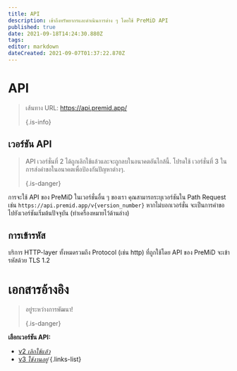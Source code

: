 ```yaml
---
title: API
description: เข้าถึงทรัพยากรและดำเนินการต่าง ๆ โดยใช้ PreMiD API
published: true
date: 2021-09-18T14:24:30.880Z
tags: 
editor: markdown
dateCreated: 2021-09-07T01:37:22.870Z
---
```


# API

> เส้นทาง URL: https://api.premid.app/ 
> 
> {.is-info}

## เวอร์ชัน API
> API เวอร์ชั่นที่ 2 ได้ถูกเลิกใช้แล้วและจะถูกลบในอนาคตอันไกล้นี้. โปรดใช้ เวอร์ชั่นที่ 3 ในการส่งคำขอในอนาคตเพื่อป้องกันปัญหาต่างๆ. 
> 
> {.is-danger}

การจะใช้ API ของ PreMiD ในเวอร์ชั่นอื่น ๆ ของเรา คุณสามารถระบุเวอร์ชันใน Path Request เช่น `https://api.premid.app/v{version_number}` หากไม่บอกเวอร์ชั่น จะเป็นการคำขอไปยังเวอร์ชันเริ่มต้นปัจจุบัน (ทําเครื่องหมายไว้ด้านล่าง)

## การเข้ารหัส

บริการ HTTP-layer ทั้งหมดรวมถึง Protocol (เช่น http) ที่ถูกใช้โดย API ของ PreMiD จะเข้ารหัสด้วย TLS 1.2

# เอกสารอ้างอิง
> อยู่ระหว่างการพัฒนา! 
> 
> {.is-danger}

**เลือกเวอร์ชัน API:**
- [v2 *เลิกใช้แล้ว*](/dev/api/v2)
- [v3 *ใช้งานอยู่*](/dev/api/v3)
{.links-list}